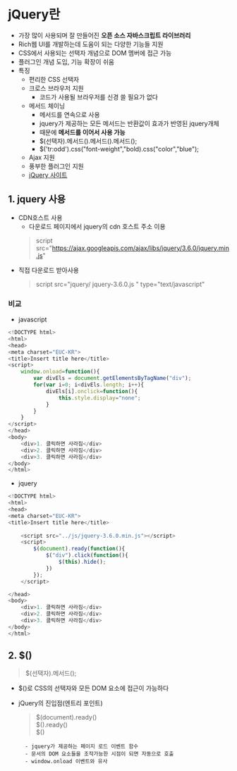 # jQuery란
- 가장 많이 사용되며 잘 만들어진 **오픈 소스 자바스크립트 라이브러리**
- Rich웹 UI를 개발하는데 도움이 되는 다양한 기능들 지원
- CSS에서 사용되는 선택자 개념으로 DOM 멤버에 접근 가능
- 플러그인 개념 도입, 기능 확장이 쉬움
- 특징
  - 편리한 CSS 선택자
  - 크로스 브라우저 지원
    - 코드가 사용될 브라우저를 신경 쓸 필요가 없다
  - 메서드 체이닝
  	- 메서드를 연속으로 사용
  	- jquery가 제공하는 모든 메서드는 반환값이 효과가 반영된 jquery개체
  	- 때문에 **메서드를 이어서 사용 가능**
  	- $(선택자).메서드().메서드().메서드();
  	- $('tr:odd').css("font-weight","bold).css("color","blue");
  - Ajax 지원
  - 풍부한 플러그인 지원
  - [jQuery 사이트](https://jquery.com)

## 1. jquery 사용
- CDN호스트 사용
  - 다운로드 페이지에서 jquery의 cdn 호스트 주소 이용   
  > script src="https://ajax.googleapis.com/ajax/libs/jquery/3.6.0/jquery.min.js"   
- 직접 다운로드 받아사용   
  > script src="jquery/ jquery-3.6.0.js " type="text/javascript"   

### 비교
- javascript   
```javascript
<!DOCTYPE html>
<html>
<head>
<meta charset="EUC-KR">
<title>Insert title here</title>
<script>
	window.onload=function(){
		var divEls = document.getElementsByTagName("div");
		for(var i=0; i<divEls.length; i++){
			divEls[i].onclick=function(){
				this.style.display="none";
			}
		}
	}
</script>
</head>
<body>
	<div>1. 클릭하면 사라짐</div>
	<div>2. 클릭하면 사라짐</div>
	<div>3. 클릭하면 사라짐</div>
</body>
</html>
```

- jquery   

```javascript
<!DOCTYPE html>
<html>
<head>
<meta charset="EUC-KR">
<title>Insert title here</title>
	
	<script src="../js/jquery-3.6.0.min.js"></script>
	<script>
		$(document).ready(function(){
			$("div").click(function(){
				$(this).hide();
			})
		});
	</script>

</head>
<body>
	<div>1. 클릭하면 사라짐</div>
	<div>2. 클릭하면 사라짐</div>
	<div>3. 클릭하면 사라짐</div>
</body>
</html>
```

## 2. $()   
> $(선택자).메서드();   

- $()로 CSS의 선택자와 모든 DOM 요소에 접근이 가능하다   

- jQuery의 진입점(엔트리 포인트)   
	> $(document).ready()   
	> $().ready()   
	> $()   

		- jquery가 제공하는 페이지 로드 이벤트 함수
		- 문서의 DOM 요소들을 조작가능한 시점이 되면 자동으로 호출
		- window.onload 이벤트와 유사   
